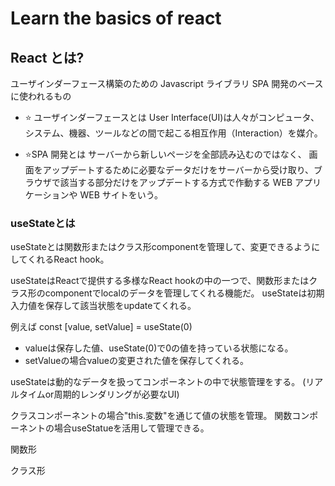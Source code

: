 # Learn the basics of react

## React とは?

ユーザインダーフェース構築のための Javascript ライブラリ
SPA 開発のベースに使われるもの

- ⭐️ ユーザインダーフェースとは
  User Interface(UI)は人々がコンピュータ、システム、機器、ツールなどの間で起こる相互作用（Interaction）を媒介。

- ⭐️SPA 開発とは
  サーバーから新しいページを全部読み込むのではなく、
  画面をアップデートするために必要なデータだけをサーバーから受け取り、ブラウザで該当する部分だけをアップデートする方式で作動する WEB アプリケーションや WEB サイトをいう。

### useStateとは
useStateとは関数形またはクラス形componentを管理して、変更できるようにしてくれるReact hook。

useStateはReactで提供する多様なReact hookの中の一つで、関数形またはクラス形のcomponentでlocalのデータを管理してくれる機能だ。
useStateは初期入力値を保存して該当状態をupdateてくれる。

例えば
const [value, setValue] = useState(0)
- valueは保存した値、useState(0)で0の値を持っている状態になる。
- setValueの場合valueの変更された値を保存してくれる。

useStateは動的なデータを扱ってコンポーネントの中で状態管理をする。
(リアルタイムor周期的レンダリングが必要なUI)

クラスコンポーネントの場合"this.変数"を通じて値の状態を管理。
関数コンポーネントの場合useStatueを活用して管理できる。

関数形


クラス形
